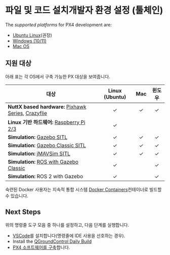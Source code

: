 # 파일 및 코드 설치개발자 환경 설정 (툴체인)

The _supported platforms_ for PX4 development are:

- [Ubuntu Linux](../dev_setup/dev_env_linux_ubuntu.md)(권장)
- [Windows (10/11)](../dev_setup/dev_env_windows_wsl.md)
- [Mac OS](../dev_setup/dev_env_mac.md)

## 지원 대상

아래 표는 각 OS에서 구축 가능한 PX 대상을 보여줍니다.

| 대상                                                                                                                                     | Linux (Ubuntu) |   Mac   |   윈도우   |
| -------------------------------------------------------------------------------------------------------------------------------------- |:--------------:|:-------:|:-------:|
| **NuttX based hardware:** [Pixhawk Series](../flight_controller/pixhawk_series.md), [Crazyflie](../complete_vehicles_mc/crazyflie2.md) |    &check;     | &check; | &check; |
| **Linux 기반 하드웨어:** [Raspberry Pi 2/3](../flight_controller/raspberry_pi_navio2.md)                                                     |    &check;     |         |         |
| **Simulation:** [Gazebo SITL](../sim_gazebo_gz/index.md)                                                                               |    &check;     | &check; | &check; |
| **Simulation:** [Gazebo Classic SITL](../sim_gazebo_classic/index.md)                                                                  |    &check;     | &check; | &check; |
| **Simulation:** [jMAVSim SITL](../sim_jmavsim/index.md)                                                                                |    &check;     | &check; | &check; |
| **Simulation:** [ROS with Gazebo Classic](../simulation/ros_interface.md)                                                              |    &check;     |         | &check; |
| **Simulation:** ROS 2 with Gazebo                                                                                                      |    &check;     |         | &check; |

숙련된 Docker 사용자는 지속적 통합 시스템 [Docker Containers](../test_and_ci/docker.md)컨테이너로 빌드할 수 있습니다.

## Next Steps

위의 명령줄 도구 모음 중 하나를 설정하고, 다음 단계를 실행합니다.

- [VSCode](../dev_setup/vscode.md)를 설치합니다(명령줄에 IDE 사용을 선호하는 경우).
- Install the [QGroundControl Daily Build](https://docs.qgroundcontrol.com/master/en/qgc-user-guide/releases/daily_builds.html)
- [PX4 소프트웨어를 구축](../dev_setup/building_px4.md)합니다.
